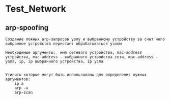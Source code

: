 # Test_Network

## arp-spoofing
    
    Создание ложных arp-запросов узлу и выбранному устройству за счет чего выбранное устройство перестает обрабатываться узлом
    
    Необходимые аргументы:  имя сетевого устройства, mac-address устройства, mac-address - выбранного устройства сети, mac-address - узла, ip, ip выбранного устройства, ip узла


    Утилиты которые могут быть использованы для определения нужных аргументов:
        ip a
        arp -a
        arp-scan